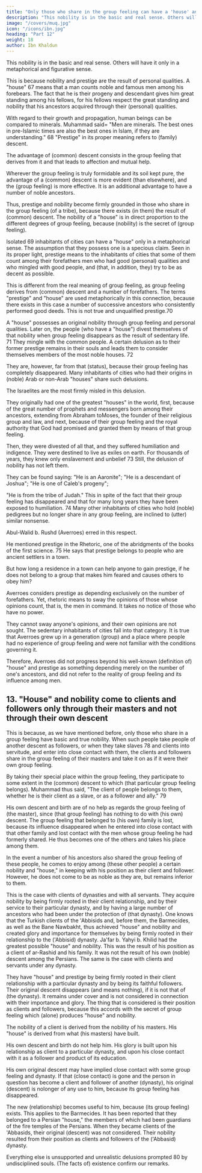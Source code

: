 ```yaml
---
title: "Only those who share in the group feeling can have a 'house' and nobility"
description: "This nobility is in the basic and real sense. Others will have it only in a metaphorical and figurative sense"
image: "/covers/muq.jpg"
icon: "/icons/ibn.jpg"
heading: "Part 12"
weight: 18
author: Ibn Khaldun
---
```




This nobility is in the basic and real sense. Others will have it only in a metaphorical and figurative sense.

This is because nobility and prestige are the result of personal qualities. A "house" 67 means that a man counts noble and famous men among his forebears. The fact that he is their progeny and descendant gives him great standing among his fellows, for his fellows respect the great standing and nobility that his ancestors acquired through their (personal) qualities.

With regard to their growth and propagation, human beings can be compared to minerals. Muhammad said= "Men are minerals. The best ones in pre-Islamic times are also the best ones in Islam, if they are understanding." 68 "Prestige" in its proper meaning refers to (family) descent.

The advantage of (common) descent consists in the group feeling that derives from it and that leads to affection and mutual help.

Wherever the group feeling is truly formidable and its soil kept pure, the advantage
of a (common) descent is more evident (than elsewhere), and the (group feeling) is
more effective. It is an additional advantage to have a number of noble ancestors.

Thus, prestige and nobility become firmly grounded in those who share in the group feeling (of a tribe), because there exists (in them) the result of (common) descent. The nobility of a "house" is in direct proportion to the different degrees of group feeling, because (nobility) is the secret of (group feeling). 

Isolated 69 inhabitants of cities can have a "house" only in a metaphorical sense. The assumption that they possess one is a specious claim. Seen in its proper light, prestige means to the inhabitants of cities that some of them count among their forefathers men who had good (personal) qualities and who mingled with good people, and (that, in addition, they) try to be as decent as possible. 

This is different from the real meaning of group feeling, as group feeling derives from (common) descent and a number of forefathers. The terms "prestige" and "house" are used metaphorically in this connection, because there exists in this case a number of successive ancestors who consistently performed good deeds. This is not true and unqualified prestige.70

A "house" possesses an original nobility through group feeling and personal qualities. Later on, the people (who have a "house") divest themselves of that nobility when group feeling disappears as the result of sedentary life. 71 They mingle with the common people. A certain delusion as to their former prestige remains in their souls and leads them to consider
themselves members of the most noble houses. 72 

They are, however, far from that (status), because their group feeling has completely disappeared. Many inhabitants of cities who had their origins in (noble) Arab or non-Arab "houses" share such delusions.

The Israelites are the most firmly misled in this delusion. 

They originally had one of the greatest "houses" in the world, first, because of the great number of
prophets and messengers born among their ancestors, extending from Abraham toMoses, the founder of their religious group and law, and next, because of their group feeling and the royal authority that God had promised and granted them by
means of that group feeling. 

Then, they were divested of all that, and they suffered humiliation and indigence. They were destined to live as exiles on earth. For thousands of years, they knew only enslavement and unbelief 73 Still, the delusion of nobility has not left them. 

They can be found saying: "He is an Aaronite"; "He is a descendant of Joshua"; "He is one of Caleb's progeny"; 

"He is from the tribe of Judah." This in spite of the fact that their group feeling has disappeared and that for many long years they have been exposed to humiliation. 74 Many other inhabitants of cities who hold (noble) pedigrees but no longer share in any group feeling, are inclined to (utter) similar nonsense.


Abul-Walid b. Rushd (Averroes) erred in this respect. 

He mentioned prestige in the Rhetoric, one of the abridgments of the books of the first science. 75 He says that prestige belongs to people who are ancient settlers in a town. 

But how long a residence in a town can help anyone to gain prestige, if he does not belong to a group that makes him feared and causes others to obey him?

Averroes considers prestige as depending exclusively on the number of forefathers. Yet, rhetoric means to sway the opinions of those whose opinions count, that is, the men in command. It takes no notice of those who have no power. 

They cannot sway anyone's opinions, and their own opinions are not sought. The sedentary inhabitants of cities fall into that category. It is true that Averroes grew up in a generation (group) and a place where people had no experience of group feeling and were not familiar with the conditions governing it. 

Therefore, Averroes did not progress beyond his well-known (definition of) "house" and prestige as something depending merely on the number of one's ancestors, and did not refer to the reality of group feeling and its influence among men.


## 13. "House" and nobility come to clients and followers only through their masters and not through their own descent

This is because, as we have mentioned before, only those who share in a group feeling have basic and true nobility. When such people take people of another descent as followers, or when they take slaves 78 and clients into servitude, and enter
into close contact with them, the clients and followers share in the group feeling of their masters and take it on as if it were their own group feeling. 

By taking their special place within the group feeling, they participate to some extent in the (common) descent to which (that particular group feeling belongs). Muhammad thus said, "The client of people belongs to them, whether he is their client as a slave, or as a follower and ally." 79

His own descent and birth are of no help as regards the group feeling of (the master), since (that group feeling) has nothing to do with (his own) descent. The group feeling that belonged to (his own) family is lost, because its influence disappeared when he entered into close contact with that other family and lost contact with the men whose group feeling he had formerly shared. He thus becomes one of the others and takes his place among them. 

In the event a number of his ancestors also shared the group feeling of these people, he comes to enjoy among (these other people) a certain nobility and "house," in keeping with his position as their client and follower. However, he does not come to be as noble as they are, but remains inferior to them.

This is the case with clients of dynasties and with all servants. They acquire nobility by being firmly rooted in their client relationship, and by their service to their particular dynasty, and by having a large number of ancestors who had been under the protection of (that dynasty). One knows that the Turkish clients of the 'Abbisids and, before them, the Barmecides, as well as the Bane Nawbakht, thus achieved "house" and nobility and created glory and importance for themselves by being firmly rooted in their relationship to the ('Abbisid) dynasty. Ja'far b. Yahyi b. Khilid had the greatest possible "house" and nobility. This was the result of his position as a client of ar-Rashid and his family. It was not the result of his own (noble) descent among the Persians. The same is the case with clients and servants under any dynasty. 

They have "house" and prestige by being firmly rooted in their client relationship with a particular dynasty and by being its faithful followers. Their original descent disappears (and means nothing), if it is not that of (the dynasty). It remains under cover and is not considered in connection with their importance and glory. The thing that is considered is their position as clients and followers, because this accords with the secret of group feeling which (alone) produces "house" and nobility.

The nobility of a client is derived from the nobility of his masters. His "house" is derived from what (his masters) have built. 

His own descent and birth do not help him. His glory is built upon his relationship as client to a particular dynasty, and upon his close contact with it as a follower and product of its education. 

His own original descent may have implied close contact with some group feeling and dynasty. If that (close contact) is gone and the person in question has become a client and follower of another (dynasty), his original (descent) is nolonger of any use to him, because its group feeling has disappeared. 

The new (relationship) becomes useful to him, because (its group feeling) exists. This applies to the Barmecides. It has been reported that they belonged to a Persian "house," the members of which had been guardians of the fire temples of the Persians. When they became clients of the 'Abbasids, their original (descent) was not considered. Their nobility resulted from their  position as clients and followers of the ('Abbasid) dynasty.

Everything else is unsupported and unrealistic delusions prompted 80 by undisciplined souls. (The facts of) existence confirm our remarks.